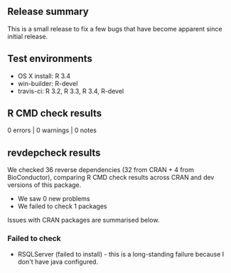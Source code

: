 ## Release summary

This is a small release to fix a few bugs that have become apparent since initial release.

## Test environments
* OS X install: R 3.4
* win-builder: R-devel
* travis-ci: R 3.2, R 3.3, R 3.4, R-devel

## R CMD check results

0 errors | 0 warnings | 0 notes

## revdepcheck results

We checked 36 reverse dependencies (32 from CRAN + 4 from BioConductor), comparing R CMD check results across CRAN and dev versions of this package.

 * We saw 0 new problems
 * We failed to check 1 packages

Issues with CRAN packages are summarised below.

### Failed to check

* RSQLServer (failed to install) - this is a long-standing failure because
  I don't have java configured.

